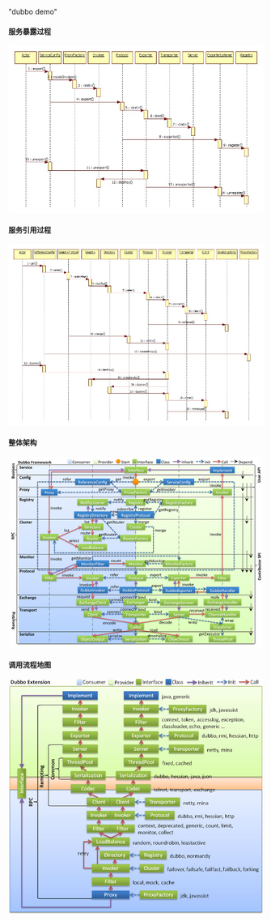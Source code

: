"dubbo demo" 

#### 服务暴露过程
![](dubbo-export.jpg)

#### 服务引用过程
![](dubbo-refer.jpg)

#### 整体架构
![](dubbo-framework.jpg)

#### 调用流程地图
![](dubbo-extension.jpg)